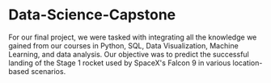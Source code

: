 # Data-Science-Capstone
For our final project, we were tasked with integrating all the knowledge we gained from our courses in Python, SQL, Data Visualization, Machine Learning, and data analysis. Our objective was to predict the successful landing of the Stage 1 rocket used by SpaceX's Falcon 9 in various location-based scenarios.
